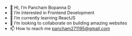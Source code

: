 - 👋 Hi, I’m Pancham Bopanna D
- 👀 I’m interested in Frontend Development
- 🌱 I’m currently learning ReactJS
- 💞️ I’m looking to collaborate on building amazing websites
- 📫 How to reach me pancham271195@gmail.com

<!---
panchambopanna/panchambopanna is a ✨ special ✨ repository because its `README.md` (this file) appears on your GitHub profile.
You can click the Preview link to take a look at your changes.
--->
